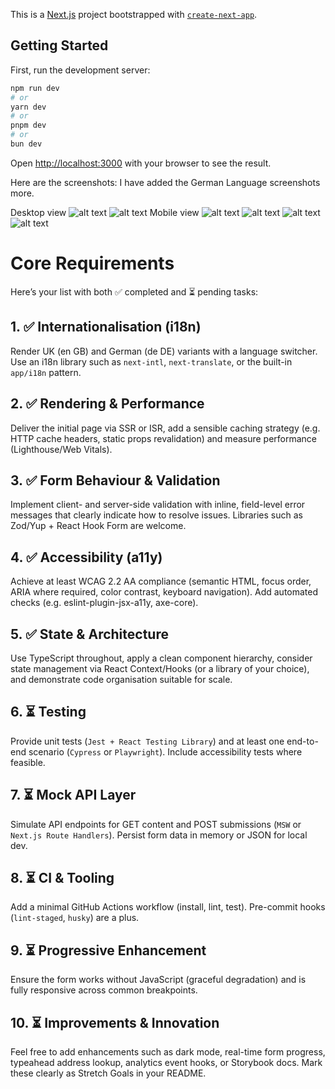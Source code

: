 This is a [Next.js](https://nextjs.org/) project bootstrapped with [`create-next-app`](https://github.com/vercel/next.js/tree/canary/packages/create-next-app).

## Getting Started

First, run the development server:

```bash
npm run dev
# or
yarn dev
# or
pnpm dev
# or
bun dev
```

Open [http://localhost:3000](http://localhost:3000) with your browser to see the result.

Here are the screenshots: I have added the German Language screenshots more.

Desktop view
![alt text](image.png)
![alt text](image-5.png)
Mobile view
![alt text](image-1.png)
![alt text](image-2.png)
![alt text](image-3.png)
![alt text](image-4.png)


# Core Requirements

Here’s your list with both ✅ completed and ⏳ pending tasks:

## 1. ✅ Internationalisation (i18n)
Render UK (en GB) and German (de DE) variants with a language switcher. Use an i18n library such as `next-intl`, `next-translate`, or the built-in `app/i18n` pattern.

## 2. ✅ Rendering & Performance
Deliver the initial page via SSR or ISR, add a sensible caching strategy (e.g. HTTP cache headers, static props revalidation) and measure performance (Lighthouse/Web Vitals).

## 3. ✅ Form Behaviour & Validation
Implement client- and server-side validation with inline, field-level error messages that clearly indicate how to resolve issues. Libraries such as Zod/Yup + React Hook Form are welcome.

## 4. ✅ Accessibility (a11y)
Achieve at least WCAG 2.2 AA compliance (semantic HTML, focus order, ARIA where required, color contrast, keyboard navigation). Add automated checks (e.g. eslint-plugin-jsx-a11y, axe-core).

## 5. ✅ State & Architecture
Use TypeScript throughout, apply a clean component hierarchy, consider state management via React Context/Hooks (or a library of your choice), and demonstrate code organisation suitable for scale.

## 6. ⏳ Testing
Provide unit tests (`Jest + React Testing Library`) and at least one end-to-end scenario (`Cypress` or `Playwright`). Include accessibility tests where feasible.

## 7. ⏳ Mock API Layer
Simulate API endpoints for GET content and POST submissions (`MSW` or `Next.js Route Handlers`). Persist form data in memory or JSON for local dev.

## 8. ⏳ CI & Tooling
Add a minimal GitHub Actions workflow (install, lint, test). Pre-commit hooks (`lint-staged`, `husky`) are a plus.

## 9. ⏳ Progressive Enhancement
Ensure the form works without JavaScript (graceful degradation) and is fully responsive across common breakpoints.

## 10. ⏳ Improvements & Innovation
Feel free to add enhancements such as dark mode, real-time form progress, typeahead address lookup, analytics event hooks, or Storybook docs. Mark these clearly as Stretch Goals in your README.
